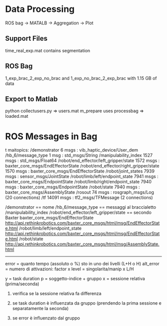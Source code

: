 # Data Processing

ROS bag -> MATALB -> Aggregation -> Plot

## Support Files

time_real_exp.mat contains segmentation

## ROS Bag

1_exp_brac_2_exp_no_brac and 1_exp_no_brac_2_exp_brac with 1.15 GB of data

## Export to Matlab

python collectusers.py => users.mat
m_prepare uses processbag => loaded.mat


# ROS Messages in Bag

t maitopics:      /demonstrator                                 6 msgs    : vib_haptic_device/User_dem
             /hb_6/message_type                            1 msg     : std_msgs/String
             /manipulability_index                      1527 msgs    : std_msgs/Float64
             /robot/end_effector/left_gripper/state     1572 msgs    : baxter_core_msgs/EndEffectorState
             /robot/end_effector/right_gripper/state    1570 msgs    : baxter_core_msgs/EndEffectorState
             /robot/joint_states                        7939 msgs    : sensor_msgs/JointState
             /robot/limb/left/endpoint_state            7941 msgs    : baxter_core_msgs/EndpointState
             /robot/limb/right/endpoint_state           7940 msgs    : baxter_core_msgs/EndpointState
             /robot/state                               7940 msgs    : baxter_core_msgs/AssemblyState
             /rosout                                      74 msgs    : rosgraph_msgs/Log                 (20 connections)
             /tf                                       14091 msgs    : tf2_msgs/TFMessage                (2 connections)


/demonstrator == nome
/hb_6/message_type == messaggi al braccialetto
/manipulability_index
/robot/end_effector/left_gripper/state == secondo Baxter baxter_core_msgs/EndEffectorState
      http://api.rethinkrobotics.com/baxter_core_msgs/html/msg/EndEffectorState.html
/robot/limb/left/endpoint_state
      http://api.rethinkrobotics.com/baxter_core_msgs/html/msg/EndEffectorState.html
/robot/state
      http://api.rethinkrobotics.com/baxter_core_msgs/html/msg/AssemblyState.html

------

error = quanto tempo (assoluto o %) sto in uno dei livelli (L+H o H)
alt_error = numero di attivazioni:  factor x level = singolarita/manip x L/H

y = task duration
p = soggetto-indice + gruppo
x = sessione relativa (prima/seconda) 

1) verifica se la sessione relativa fa differenza

2) se task duration è influenzata da gruppo (prendendo la prima sessione e separatamente la seconda)

3) se error è influenzato dal gruppo